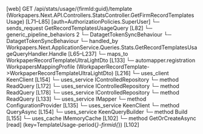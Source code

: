 [web] GET /api/stats/usage/{firmId:guid}/template  (Workpapers.Next.API.Controllers.StatsController.GetFirmRecordTemplatesUsage)  [L71–L85] [auth=AuthorizationPolicies.SuperUser]
  └─ sends_request GetRecordTemplatesUsageQuery [L82]
    └─ generic_pipeline_behaviors 2
      └─ DatagetTokenSyncBehaviour
      └─ DatagetTokenSyncBehaviour
    └─ handled_by Workpapers.Next.ApplicationService.Queries.Stats.GetRecordTemplatesUsageQueryHandler.Handle [L65–L237]
      └─ maps_to WorkpaperRecordTemplateUltraLightDto [L133]
        └─ automapper.registration WorkpapersMappingProfile (WorkpaperRecordTemplate->WorkpaperRecordTemplateUltraLightDto) [L216]
      └─ uses_client KeenClient [L154]
      └─ uses_service IControlledRepository<Binder>
        └─ method ReadQuery [L172]
      └─ uses_service IControlledRepository<WorkpaperRecord>
        └─ method ReadQuery [L178]
      └─ uses_service IControlledRepository<WorkpaperRecordTemplate>
        └─ method ReadQuery [L133]
      └─ uses_service IMapper
        └─ method ConfigurationProvider [L135]
      └─ uses_service KeenClient
        └─ method QueryAsync [L154]
      └─ uses_service KeenQueryBuilder
        └─ method Build [L155]
      └─ uses_cache IMemoryCache [L102]
        └─ method GetOrCreateAsync [read] (key=TemplateUsage-period{*}-firmid{*}) [L102]

